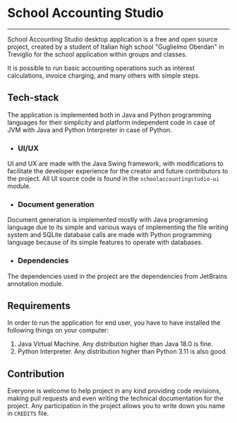 # School Accounting Studio
___
School Accounting Studio desktop application is a free and open source project, created by a student of Italian high school "Guglielmo Oberdan" in Treviglio for the school application within groups and classes.

It is possible to run basic accounting operations such as interest calculations, invoice charging, and many others with simple steps.
## Tech-stack
The application is implemented both in Java and Python programming languages for their simplicity and platform independent code in case of JVM with Java and Python Interpreter in case of Python.
* ### UI/UX
UI and UX are made with the Java Swing framework, with modifications to facilitate the developer experience for the creator and future contributors to the project. All UI source code is found in the `schoolaccountingstudio-ui` module.
* ### Document generation
Document generation is implemented mostly with Java programming language due to its simple and various ways of implementing the file writing system and SQLite database calls are made with Python programming language because of its simple features to operate with databases.
* ### Dependencies
The dependencies used in the project are the dependencies from JetBrains annotation module.
## Requirements
In order to run the application for end user, you have to have installed the following things on your computer:
1. Java Virtual Machine. Any distribution higher than Java 18.0 is fine.
2. Python Interpreter. Any distribution higher than Python 3.11 is also good.

## Contribution
Everyone is welcome to help project in any kind providing code revisions, making pull requests and even writing the technical documentation for the project. Any participation in the project allows you to write down you name in `CREDITS` file.